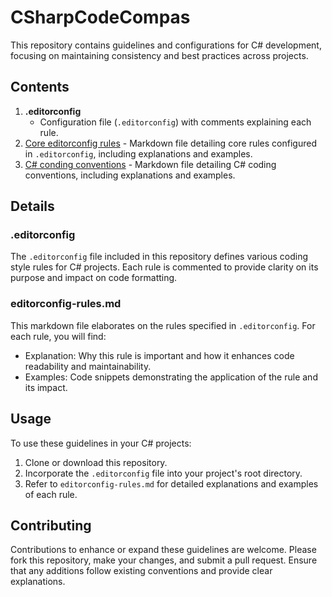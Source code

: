 # CSharpCodeCompas

This repository contains guidelines and configurations for C# development, focusing on maintaining consistency and best practices across projects.

## Contents

1. **.editorconfig**
    - Configuration file (`.editorconfig`) with comments explaining each rule.
2. [Core editorconfig rules](core-editorconfig-rules.md) - Markdown file detailing core rules configured in `.editorconfig`, including explanations and examples.
3. [C# conding conventions](csharp-coding-convention.md) - Markdown file detailing C# coding conventions, including explanations and examples.

## Details

### .editorconfig

The `.editorconfig` file included in this repository defines various coding style rules for C# projects. Each rule is commented to provide clarity on its purpose and impact on code formatting.

### editorconfig-rules.md

This markdown file elaborates on the rules specified in `.editorconfig`. For each rule, you will find:

- Explanation: Why this rule is important and how it enhances code readability and maintainability.
- Examples: Code snippets demonstrating the application of the rule and its impact.

## Usage

To use these guidelines in your C# projects:

1. Clone or download this repository.
2. Incorporate the `.editorconfig` file into your project's root directory.
3. Refer to `editorconfig-rules.md` for detailed explanations and examples of each rule.

## Contributing

Contributions to enhance or expand these guidelines are welcome. 
Please fork this repository, make your changes, and submit a pull request. 
Ensure that any additions follow existing conventions and provide clear explanations.